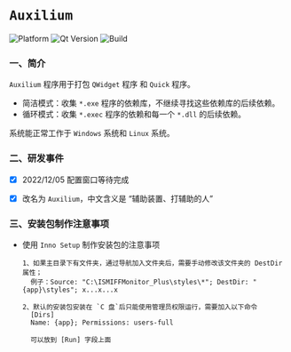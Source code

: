 # `Auxilium`

![Platform](https://img.shields.io/badge/paltform-win10--64-brightgreen)
![Qt Version](https://img.shields.io/badge/_Qt_5.15.2-yellowgreen)
![Build](https://img.shields.io/badge/build-MSVC_2019_x64-blue)

### 一、简介

`Auxilium` 程序用于打包 `QWidget` 程序 和 `Quick` 程序。

* 简洁模式：收集 `*.exe` 程序的依赖库，不继续寻找这些依赖库的后续依赖。
* 循环模式：收集 `*.exec` 程序的依赖和每一个 `*.dll` 的后续依赖。

系统能正常工作于 `Windows` 系统和 `Linux` 系统。

### 二、研发事件

- [x] 2022/12/05  配置窗口等待完成
- [x] 改名为 `Auxilium`，中文含义是 “辅助装置、打辅助的人”



### 三、安装包制作注意事项

* 使用 `Inno Setup` 制作安装包的注意事项

  ```
  1、如果主目录下有文件夹，通过导航加入文件夹后，需要手动修改该文件夹的 DestDir 属性；
  	例子：Source: "C:\ISMIFFMonitor_Plus\styles\*"; DestDir: "{app}\styles"; x...x...x
  	
  2、默认的安装包安装在 `C 盘`后只能使用管理员权限运行，需要加入以下命令
  	[Dirs]
  	Name: {app}; Permissions: users-full
  	
  	可以放到 [Run] 字段上面
  ```
  
  
